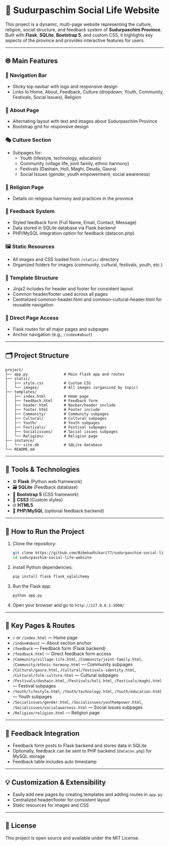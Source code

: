 # 🌄 Sudurpaschim Social Life Website

This project is a dynamic, multi-page website representing the culture, religion, social structure, and feedback system of **Sudurpaschim Province**. Built with **Flask**, **SQLite**, **Bootstrap 5**, and custom CSS, it highlights key aspects of the province and provides interactive features for users.

---

## 🌐 Main Features

### 🧭 Navigation Bar
- Sticky top navbar with logo and responsive design
- Links to Home, About, Feedback, Culture (dropdown: Youth, Community, Festivals, Social Issues), Religion

### 📖 About Page
- Alternating layout with text and images about Sudurpaschim Province
- Bootstrap grid for responsive design

### 🎭 Culture Section
- Subpages for:
  - Youth (lifestyle, technology, education)
  - Community (village life, joint family, ethnic harmony)
  - Festivals (Dashain, Holi, Maghi, Deuda, Gaura)
  - Social Issues (gender, youth empowerment, social awareness)

### 🛐 Religion Page
- Details on religious harmony and practices in the province

### 📝 Feedback System
- Styled feedback form (Full Name, Email, Contact, Message)
- Data stored in SQLite database via Flask backend
- PHP/MySQL integration option for feedback (datacon.php)

### 🖼️ Static Resources
- All images and CSS loaded from `/static/` directory
- Organized folders for images (community, cultural, festivals, youth, etc.)

### 🧩 Template Structure
- Jinja2 includes for header and footer for consistent layout
- Common header/footer used across all pages
- Centralized common-header.html and common-cultural-header.html for reusable navigation

### 🔗 Direct Page Access
- Flask routes for all major pages and subpages
- Anchor navigation (e.g., `/index#about`)

---

## 🗂️ Project Structure

```
project/
├── app.py                # Main Flask app and routes
├── static/
│   ├── style.css         # Custom CSS
│   └── images/           # All images (organized by topic)
├── templates/
│   ├── index.html        # Home page
│   ├── feedback.html     # Feedback form
│   ├── header.html       # Navbar/header include
│   ├── footer.html       # Footer include
│   ├── Community/        # Community subpages
│   ├── Cultural/         # Cultural subpages
│   ├── Youth/            # Youth subpages
│   ├── Festivals/        # Festival subpages
│   ├── Socialissues/     # Social issues subpages
│   └── Religion/         # Religion page
├── instance/
│   └── site.db           # SQLite database
└── README.md
```

---

## 🧰 Tools & Technologies

- ⚙️ **Flask** (Python web framework)
- 🗃️ **SQLite** (Feedback database)
- 🎨 **Bootstrap 5** (CSS framework)
- 💅 **CSS3** (Custom styles)
- 🌐 **HTML5**
- 🐘 **PHP/MySQL** (optional feedback backend)

---

## 🏁 How to Run the Project

1. Clone the repository:
   ```bash
   git clone https://github.com/Bibekadhikari77/sudurpaschim-social-life-website.git
   cd sudurpaschim-social-life-website
   ```
2. Install Python dependencies:
   ```bash
   pip install flask flask_sqlalchemy
   ```
3. Run the Flask app:
   ```bash
   python app.py
   ```
4. Open your browser and go to `http://127.0.0.1:5000/`

---

## 📂 Key Pages & Routes

- `/` or `/index.html` — Home page
- `/index#about` — About section anchor
- `/feedback` — Feedback form (Flask backend)
- `/feedback.html` — Direct feedback form access
- `/Community/village-life.html`, `/Community/joint-family.html`, `/Community/ethnic-harmony.html` — Community subpages
- `/Cultural/gaura.html`, `/Cultural/festivals-identity.html`, `/Cultural/folk-culture.html` — Cultural subpages
- `/Festivals/dashain.html`, `/Festivals/holi.html`, `/Festivals/maghi.html` — Festival subpages
- `/Youth/lifestyle.html`, `/Youth/technology.html`, `/Youth/education.html` — Youth subpages
- `/Socialissues/gender.html`, `/Socialissues/youthempower.html`, `/Socialissues/socialawarness.html` — Social issues subpages
- `/Religion/religion.html` — Religion page

---

## 📝 Feedback Integration

- Feedback form posts to Flask backend and stores data in SQLite
- Optionally, feedback can be sent to PHP backend (`datacon.php`) for MySQL storage
- Feedback table includes auto timestamp

---

## 💡 Customization & Extensibility

- Easily add new pages by creating templates and adding routes in `app.py`
- Centralized header/footer for consistent layout
- Static resources for images and CSS

---

## 📄 License

This project is open source and available under the MIT License.

